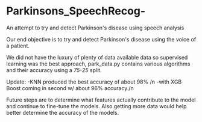 # Parkinsons_SpeechRecog-
An attempt to try and detect Parkinson's disease using speech analysis

Our end objective is to try and detect Parkinson's disease using the voice of a patient.

We did not have the luxury of plenty of data available data so supervised learning was the best approach, park_data.py contains various algorithms and their accuracy using a *75-25* split.

Update:
-KNN produced the best accuracy of about 98% /n
-with XGB Boost coming in second w/ about 96% accuracy./n

Future steps are to determine what features actually contribute to the model and continue to fine-tune the models. Also getting more data would help better determine the accuracy of the models.
